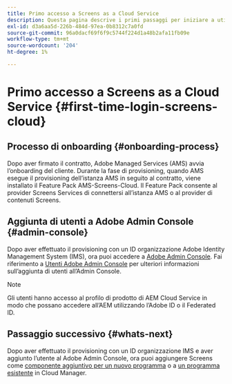 ```yaml
---
title: Primo accesso a Screens as a Cloud Service
description: Questa pagina descrive i primi passaggi per iniziare a utilizzare Screens as a Cloud Service.
exl-id: d3a6aa5d-226b-484d-97ea-0b8312c7a0fd
source-git-commit: 96a0dacf69f6f9c5744f224d1a48b2afa11fb09e
workflow-type: tm+mt
source-wordcount: '204'
ht-degree: 1%

---
```


# Primo accesso a Screens as a Cloud Service {#first-time-login-screens-cloud}


## Processo di onboarding {#onboarding-process}

Dopo aver firmato il contratto, Adobe Managed Services (AMS) avvia l’onboarding del cliente. Durante la fase di provisioning, quando AMS esegue il provisioning dell’istanza AMS in seguito al contratto, viene installato il Feature Pack AMS-Screens-Cloud. Il Feature Pack consente al provider Screens Services di connettersi all’istanza AMS o al provider di contenuti Screens.

## Aggiunta di utenti a Adobe Admin Console {#admin-console}

Dopo aver effettuato il provisioning con un ID organizzazione Adobe Identity Management System (IMS), ora puoi accedere a [Adobe Admin Console](https://adminconsole.adobe.com/). Fai riferimento a [Utenti Adobe Admin Console](https://helpx.adobe.com/enterprise/admin-guide.html/enterprise/using/users.ug.html) per ulteriori informazioni sull’aggiunta di utenti all’Admin Console.

>[!NOTE]
>Gli utenti hanno accesso al profilo di prodotto di AEM Cloud Service in modo che possano accedere all’AEM utilizzando l’Adobe ID o il Federated ID.

## Passaggio successivo {#whats-next}

Dopo aver effettuato il provisioning con un ID organizzazione IMS e aver aggiunto l’utente al Adobe Admin Console, ora puoi aggiungere Screens come [componente aggiuntivo per un nuovo programma](/help/screens-cloud/onboarding-screens-cloud/add-on-new-program-screens-cloud.md) o a [un programma esistente](/help/screens-cloud/onboarding-screens-cloud/add-on-existing-program-screens-cloud.md) in Cloud Manager.
